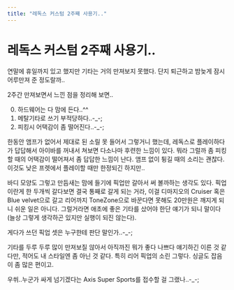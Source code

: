 ```yaml
---
title: "레독스 커스텀 2주째 사용기.."
---
```

# 레독스 커스텀 2주째 사용기..

연말에 휴일까지 있고 했지만 기타는 거의 만져보지 못했다. 단지 퇴근하고 밤늦게 잠시 어루만져 준 정도랄까..

2주간 만져보면서 느낀 점을 정리해 보면..

0) 하드웨어는 다 맘에 든다..^^
1) 메탈기타로 쓰기 부적당하다..-_-;
2) 피킹시 어택감이 좀 떨어진다..-_-;

한동안 앰프가 없어서 제대로 된 소릴 못 들어서 그렇거니 했는데, 레독스로 플레이하다가 답답해서 아이바를 꺼내서 쳐보면 다소나마 후련한 느낌이 있다. 뭐라 그럴까 좀 피킹할 때의 어택감이 떨어져서 좀 답답한 느낌이 난다. 앰프 없이 튕길 때의 소리는 괜찮다. 이것도 낮은 프렛에서 플레이할 때만 한정되긴 하지만..

바디 모양도 그렇고 만듬새는 맘에 들기에 픽업만 갈아서 써 볼까하는 생각도 있다. 픽업이란게 한 두개씩 갈다보면 결국 통째로 갈게 되는 거라, 이걸 디마지오의 Cruiser 혹은 Blue velvet으로 갈고 리어까지 ToneZone으로 바꾼다면 못해도 20만원은 깨지게 되니 쉬운 일은 아니다. 그럴거라면 애초에 좋은 기타를 샀어야 한단 얘기가 되니 말이다 (늘상 그렇게 생각하곤 있지만 실행이 되진 않는다).

게다가 쓰던 픽업 셋은 누구한테 판단 말인가..-_-;

기타를 두루 두루 많이 만져보질 않아서 아직까진 뭐가 좋다 나쁘다 얘기하긴 이른 것 같다만, 적어도 내 스타일엔 좀 아닌 것 같다. 특히 리어 픽업의 소린 그렇다. 싱글도 잡음이 좀 많은 편이고.

우쒸..누군가 싸게 넘기겠다는 Axis Super Sports를 접수할 걸 그랬나..-_-;


